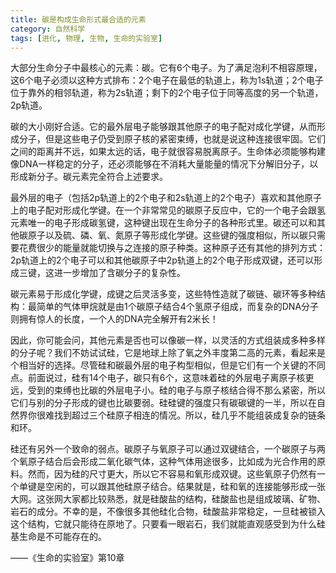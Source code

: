 ```yaml
---
title: 碳是构成生命形式最合适的元素
category: 自然科学
tags: [进化, 物理, 生物, 生命的实验室]
---
```


大部分生命分子中最核心的元素：碳。它有6个电子。为了满足泡利不相容原理，这6个电子必须以这种方式排布：2个电子在最低的轨道上，称为1s轨道；2个电子位于靠外的相邻轨道，称为2s轨道；剩下的2个电子位于同等高度的另一个轨道，2p轨道。

碳的大小刚好合适。它的最外层电子能够跟其他原子的电子配对成化学键，从而形成分子，但是这些电子仍受到原子核的紧密束缚，也就是说这种连接很牢固。它们之间的距离并不远，如果太远的话，电子就很容易脱离原子。生命体必须能够构建像DNA一样稳定的分子，还必须能够在不消耗大量能量的情况下分解旧分子，以形成新分子。碳元素完全符合上述要求。<!--more-->

最外层的电子（包括2p轨道上的2个电子和2s轨道上的2个电子）喜欢和其他原子上的电子配对形成化学键。在一个非常常见的碳原子反应中，它的一个电子会跟氢元素唯一的电子形成碳氢键，这种键出现在生命分子的各种形式里。碳还可以和其他碳原子以及硫、磷、氧、氮原子等形成化学键。这些键的强度相似，所以碳只需要花费很少的能量就能切换与之连接的原子种类。这种原子还有其他的排列方式：2p轨道上的2个电子可以和其他碳原子中2p轨道上的2个电子形成双键，还可以形成三键，这进一步增加了含碳分子的复杂性。

碳元素易于形成化学键，成键之后灵活多变，这些特性造就了碳链、碳环等多种结构：最简单的气体甲烷就是由1个碳原子结合4个氢原子组成，而复杂的DNA分子则拥有惊人的长度，一个人的DNA完全解开有2米长！

因此，你可能会问，其他元素是否也可以像碳一样，以灵活的方式组装成多种多样的分子呢？我们不妨试试硅，它是地球上除了氧之外丰度第二高的元素，看起来是个相当好的选择。尽管硅和碳最外层的电子构型相似，但是它们有一个关键的不同点。前面说过，硅有14个电子，碳只有6个，这意味着硅的外层电子离原子核更远，受到的束缚也比碳的外层电子小。硅的电子与原子核结合得不那么紧密，所以它们与别的分子形成的键也比碳要弱。硅硅键的强度只有碳碳键的一半，所以在自然界你很难找到超过三个硅原子相连的情况。所以，硅几乎不能组装成复杂的链条和环。

硅还有另外一个致命的弱点。碳原子与氧原子可以通过双键结合，一个碳原子与两个氧原子结合后会形成二氧化碳气体，这种气体用途很多，比如成为光合作用的原料。然而，因为硅的尺寸更大，所以它不容易和氧形成双键。这些氧原子仍然有一个单键是空闲的，可以跟其他硅原子结合。结果就是，硅和氧的连接能够形成一张大网。这张网大家都比较熟悉，就是硅酸盐的结构，硅酸盐也是组成玻璃、矿物、岩石的成分。不幸的是，不像很多其他硅化合物，硅酸盐非常稳定，一旦硅被锁入这个结构，它就只能待在原地了。只要看一眼岩石，我们就能直观感受到为什么硅基生命是不可能存在的。

——《生命的实验室》第10章
